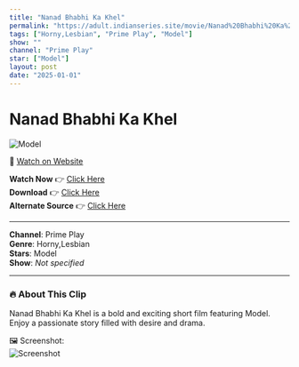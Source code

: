 ```yaml
---
title: "Nanad Bhabhi Ka Khel"
permalink: "https://adult.indianseries.site/movie/Nanad%20Bhabhi%20Ka%20Khel"
tags: ["Horny,Lesbian", "Prime Play", "Model"]
show: ""
channel: "Prime Play"
star: ["Model"]
layout: post
date: "2025-01-01"
---
```


# Nanad Bhabhi Ka Khel

![Model](https://shorts.desisins.com/wp-content/uploads/2024/01/Nanad-Bhabhi-Ka-Khel-DesiSins.com_.jpg)

🔗 [Watch on Website](https://adult.indianseries.site/movie/Nanad%20Bhabhi%20Ka%20Khel)

**Watch Now** 👉 [Click Here](https://adult.indianseries.site/movie/Nanad%20Bhabhi%20Ka%20Khel)  
**Download** 👉 [Click Here](https://adult.indianseries.site/movie/Nanad%20Bhabhi%20Ka%20Khel)  
**Alternate Source** 👉 [Click Here](https://adult.indianseries.site/movie/Nanad%20Bhabhi%20Ka%20Khel)

---

**Channel**: Prime Play  
**Genre**: Horny,Lesbian  
**Stars**: Model  
**Show**: *Not specified*

---

### 🔥 About This Clip

Nanad Bhabhi Ka Khel is a bold and exciting short film featuring Model. Enjoy a passionate story filled with desire and drama.
 
🖼️ Screenshot:  
![Screenshot](https://shorts.desisins.com/wp-content/uploads/2024/01/Nanad-Bhabhi-Ka-Khel-DesiSins.com_.jpg)
